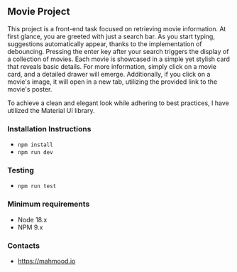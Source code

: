 ## Movie Project

This project is a front-end task focused on retrieving movie information. At first glance, you are greeted with just a search bar. As you start typing, suggestions automatically appear, thanks to the implementation of debouncing. Pressing the enter key after your search triggers the display of a collection of movies. Each movie is showcased in a simple yet stylish card that reveals basic details. For more information, simply click on a movie card, and a detailed drawer will emerge. Additionally, if you click on a movie's image, it will open in a new tab, utilizing the provided link to the movie's poster.

To achieve a clean and elegant look while adhering to best practices, I have utilized the Material UI library.

### Installation Instructions

- `npm install`
- `npm run dev`

### Testing

- `npm run test`

### Minimum requirements

- Node 18.x
- NPM 9.x

### Contacts

- https://mahmood.io
